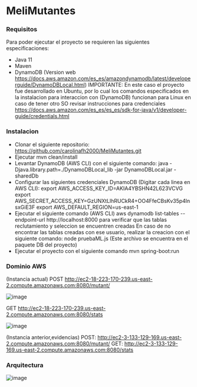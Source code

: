 # MeliMutantes

### Requisitos
Para poder ejecutar el proyecto se requieren las siguientes especificaciones:

* Java 11
* Maven
* DynamoDB (Version web https://docs.aws.amazon.com/es_es/amazondynamodb/latest/developerguide/DynamoDBLocal.html)
IMPORTANTE: En este caso el proyecto fue desarrollado en Ubuntu, por lo cual los comandos especificados en la instalacion para interaccion con (DynamoDB) funcionan para Linux en caso de tener otro SO revisar instrucciones para credenciales https://docs.aws.amazon.com/es_es/es_es/sdk-for-java/v1/developer-guide/credentials.html


### Instalacion

* Clonar el siguiente repositorio: https://github.com/carolinafh2000/MeliMutantes.git
* Ejecutar mvn clean/install
* Levantar DynamoDB (AWS CLI) con el siguiente comando: java -Djava.library.path=./DynamoDBLocal_lib -jar DynamoDBLocal.jar -sharedDb
* Configurar las siguientes credenciales DynamoDB (Digitar cada linea en AWS CLI):
  export AWS_ACCESS_KEY_ID=AKIA4YBSHN42L623VCVG
  export AWS_SECRET_ACCESS_KEY=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
  export AWS_DEFAULT_REGION=us-east-1
* Ejecutar el siguiente comando (AWS CLI) aws dynamodb list-tables --endpoint-url http://localhost:8000 para verificar que las tablas reclutamiento y seleccion se encuentren creadas
  En caso de no encontrar las tablas creadas con ese usuario, realizar la creacion con el siguiente comando: node pruebaML.js (Este archivo se encuentra en el paquete DB del proyecto)
* Ejecutar el proyecto con el siguiente comando mvn spring-boot:run

### Dominio AWS
(Instancia actual)
POST http://ec2-18-223-170-239.us-east-2.compute.amazonaws.com:8080/mutant/

![image](https://user-images.githubusercontent.com/87741723/227241306-626c8e50-d014-4eb1-9dba-f5461da97047.png)


GET http://ec2-18-223-170-239.us-east-2.compute.amazonaws.com:8080/stats

![image](https://user-images.githubusercontent.com/87741723/227241098-7133aa39-83bb-4b66-874f-53653a6e83c0.png)


(Instancia anterior,evidencias)
POST: http://ec2-3-133-129-169.us-east-2.compute.amazonaws.com:8080/mutant/
GET: http://ec2-3-133-129-169.us-east-2.compute.amazonaws.com:8080/stats

### Arquitectura

![image](https://user-images.githubusercontent.com/87741723/162866686-ad0cfa45-656a-48e4-9738-c20114e34aa9.png)
